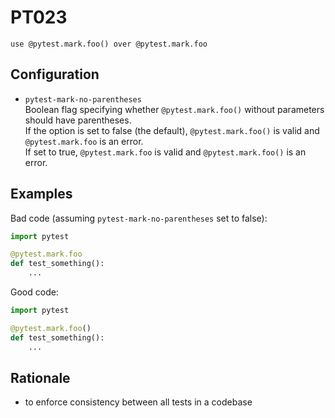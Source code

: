 # PT023

`use @pytest.mark.foo() over @pytest.mark.foo`

## Configuration

* `pytest-mark-no-parentheses`  
Boolean flag specifying whether `@pytest.mark.foo()` without parameters
should have parentheses.  
If the option is set to false (the default), `@pytest.mark.foo()` is valid
and `@pytest.mark.foo` is an error.  
If set to true, `@pytest.mark.foo` is valid and `@pytest.mark.foo()` is
an error.

## Examples

Bad code (assuming `pytest-mark-no-parentheses` set to false):

```python
import pytest

@pytest.mark.foo
def test_something():
    ...
```

Good code:

```python
import pytest

@pytest.mark.foo()
def test_something():
    ...
```

## Rationale

* to enforce consistency between all tests in a codebase
